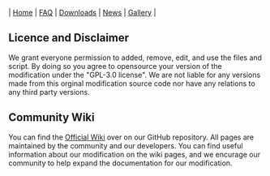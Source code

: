 | [Home](https://mc-cultivation.github.io/Cultivation/) | [FAQ](https://mc-cultivation.github.io/Cultivation/FAQ) | [Downloads](https://mc-cultivation.github.io/Cultivation/Downloads) | [News](https://mc-cultivation.github.io/Cultivation/News) | [Gallery](https://mc-cultivation.github.io/Cultivation/Gallery) |

## Licence and Disclaimer
We grant everyone permission to added, remove, edit, and use the files and script.
By doing so you agree to opensource your version of the modification under the "GPL-3.0 license".
We are not liable for any versions made from this orginal modification source code nor have any relations to any third party versions.

## Community Wiki
You can find the [Official Wiki](https://github.com/MC-Cultivation/Cultivation/wiki) over on our GitHub repository. 
All pages are maintained by the community and our developers.
You can find useful information about our modification on the wiki pages, 
and we encurage our community to help expand the documentation for our modification.
